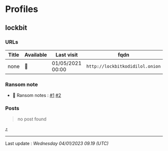 # Profiles

## **lockbit**


### URLs
| Title | Available | Last visit | fqdn | screen 
|---|---|---|---|---|
| none | 🔴 | 01/05/2021 00:00 | `http://lockbitkodidilol.onion` | ❌ | 


### Ransom note
* 📝 Ransom notes :  <a href="/ransomware_notes/lockbit/lockbit2.txt" target=_blank>#1</a>  <a href="/ransomware_notes/lockbit/lockbit3.txt" target=_blank>#2</a> 

### Posts

> no post found



[⤴️](profiles?id=group-profiles)

 --- 


Last update : _Wednesday 04/01/2023 09.19 (UTC)_
